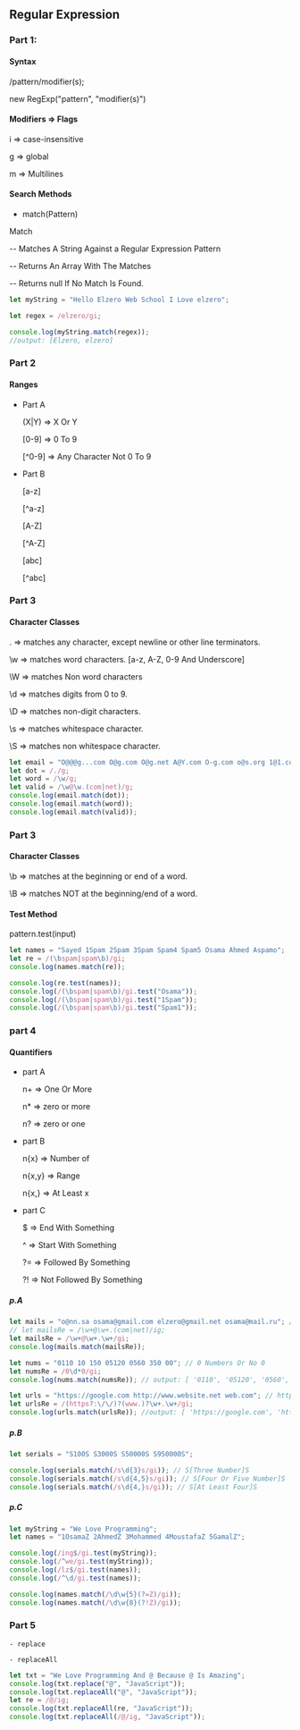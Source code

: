 ## Regular Expression

### Part 1:

#### Syntax

/pattern/modifier(s);

new RegExp("pattern", "modifier(s)")

#### Modifiers => Flags

i => case-insensitive

g => global

m => Multilines

#### Search Methods

- match(Pattern)

Match

-- Matches A String Against a Regular Expression Pattern

-- Returns An Array With The Matches

-- Returns null If No Match Is Found.

```javascript
let myString = "Hello Elzero Web School I Love elzero";

let regex = /elzero/gi;

console.log(myString.match(regex));
//output: [Elzero, elzero]
```

### Part 2

#### Ranges

- Part A

  (X|Y) => X Or Y

  [0-9] => 0 To 9

  [^0-9] => Any Character Not 0 To 9

- Part B

  [a-z]

  [^a-z]

  [A-Z]

  [^A-Z]

  [abc]

  [^abc]

### Part 3

#### Character Classes

. => matches any character, except newline or other line terminators.

\w => matches word characters. [a-z, A-Z, 0-9 And Underscore]

\W => matches Non word characters

\d => matches digits from 0 to 9.

\D => matches non-digit characters.

\s => matches whitespace character.

\S => matches non whitespace character.

```js
let email = "O@@@g...com O@g.com O@g.net A@Y.com O-g.com o@s.org 1@1.com";
let dot = /./g;
let word = /\w/g;
let valid = /\w@\w.(com|net)/g;
console.log(email.match(dot));
console.log(email.match(word));
console.log(email.match(valid));
```

### Part 3

#### Character Classes

\b => matches at the beginning or end of a word.

\B => matches NOT at the beginning/end of a word.

#### Test Method

pattern.test(input)

```js
let names = "Sayed 1Spam 2Spam 3Spam Spam4 Spam5 Osama Ahmed Aspamo";
let re = /(\bspam|spam\b)/gi;
console.log(names.match(re));

console.log(re.test(names));
console.log(/(\bspam|spam\b)/gi.test("Osama"));
console.log(/(\bspam|spam\b)/gi.test("1Spam"));
console.log(/(\bspam|spam\b)/gi.test("Spam1"));
```

### part 4

#### Quantifiers

- part A

  n+ => One Or More

  n\* => zero or more

  n? => zero or one

- part B

  n{x} => Number of

  n{x,y} => Range

  n{x,} => At Least x

- part C

  $ => End With Something

  ^ => Start With Something

  ?= => Followed By Something

  ?! => Not Followed By Something

##### p.A

```js
let mails = "o@nn.sa osama@gmail.com elzero@gmail.net osama@mail.ru"; // All Emails
// let mailsRe = /\w+@\w+.(com|net)/ig;
let mailsRe = /\w+@\w+.\w+/gi;
console.log(mails.match(mailsRe));

let nums = "0110 10 150 05120 0560 350 00"; // 0 Numbers Or No 0
let numsRe = /0\d*0/gi;
console.log(nums.match(numsRe)); // output: [ '0110', '05120', '0560', '00' ]

let urls = "https://google.com http://www.website.net web.com"; // http + https
let urlsRe = /(https?:\/\/)?(www.)?\w+.\w+/gi;
console.log(urls.match(urlsRe)); //output: [ 'https://google.com', 'http://www.website.net', 'web.com' ]
```

##### p.B

```js
let serials = "S100S S3000S S50000S S950000S";

console.log(serials.match(/s\d{3}s/gi)); // S[Three Number]S
console.log(serials.match(/s\d{4,5}s/gi)); // S[Four Or Five Number]S
console.log(serials.match(/s\d{4,}s/gi)); // S[At Least Four]S
```

##### p.C

```js
let myString = "We Love Programming";
let names = "1OsamaZ 2AhmedZ 3Mohammed 4MoustafaZ 5GamalZ";

console.log(/ing$/gi.test(myString));
console.log(/^we/gi.test(myString));
console.log(/lz$/gi.test(names));
console.log(/^\d/gi.test(names));

console.log(names.match(/\d\w{5}(?=Z)/gi));
console.log(names.match(/\d\w{8}(?!Z)/gi));
```

### Part 5

    - replace

    - replaceAll

```js
let txt = "We Love Programming And @ Because @ Is Amazing";
console.log(txt.replace("@", "JavaScript"));
console.log(txt.replaceAll("@", "JavaScript"));
let re = /@/ig;
console.log(txt.replaceAll(re, "JavaScript"));
console.log(txt.replaceAll(/@/ig, "JavaScript"));
```

